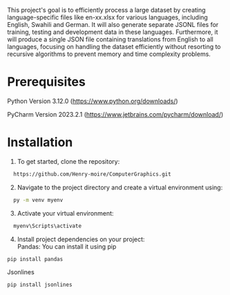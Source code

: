 This project's goal is to efficiently process a large dataset by creating language-specific files like en-xx.xlsx for various languages, including English, Swahili and German. It will also generate separate JSONL files for training, testing and development data in these languages. Furthermore, it will produce a single JSON file containing translations from English to all languages, focusing on handling the dataset efficiently without resorting to recursive algorithms to prevent memory and time complexity problems.
# Prerequisites
Python Version 3.12.0 (https://www.python.org/downloads/)

PyCharm Version 2023.2.1 (https://www.jetbrains.com/pycharm/download/)
# Installation
1. To get started, clone the repository:
```sh
  https://github.com/Henry-moire/ComputerGraphics.git
```
2. Navigate to the project directory and create a virtual environment using:
```sh
  py -m venv myenv
```
3. Activate your virtual environment:
```sh
  myenv\Scripts\activate
```
4. Install project dependencies on your project:  
Pandas: You can install it using pip
  ```bash
  pip install pandas
  ```
Jsonlines
  ```bash
  pip install jsonlines
  ```
